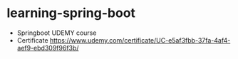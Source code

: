 # learning-spring-boot

- Springboot UDEMY course
- Certificate https://www.udemy.com/certificate/UC-e5af3fbb-37fa-4af4-aef9-ebd309f96f3b/
